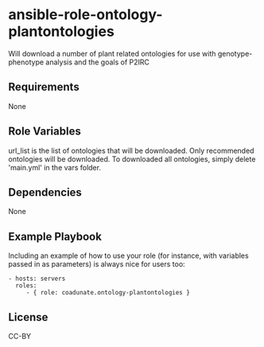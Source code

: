 ansible-role-ontology-plantontologies
=========

Will download a number of plant related ontologies for use with genotype-phenotype analysis and the goals of P2IRC

Requirements
------------

None

Role Variables
--------------

url_list is the list of ontologies that will be downloaded. Only recommended ontologies will be downloaded. To downloaded all ontologies, simply delete 'main.yml' in the vars folder. 

Dependencies
------------

None

Example Playbook
----------------

Including an example of how to use your role (for instance, with variables passed in as parameters) is always nice for users too:

    - hosts: servers
      roles:
         - { role: coadunate.ontology-plantontologies }

License
-------

CC-BY
